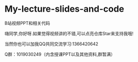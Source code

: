# My-lecture-slides-and-code
B站视频PPT和相关代码

嗨同学,你好呀.如果觉得视频讲的不错,可以点亮仓库Star来支持我哦!

当然你也可以加我QQ共同交流学习:1366420642

Q群：1019030249（内含授课PPT以及其他资料,群暂满）
